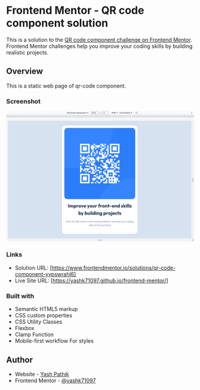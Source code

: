 # Frontend Mentor - QR code component solution

This is a solution to the [QR code component challenge on Frontend Mentor](https://www.frontendmentor.io/challenges/qr-code-component-iux_sIO_H). Frontend Mentor challenges help you improve your coding skills by building realistic projects.

## Overview

This is a static web page of qr-code component.

### Screenshot

![](./qr-code-screenshot.png)

### Links

-   Solution URL: [https://www.frontendmentor.io/solutions/qr-code-component-yvpswrahl6]
-   Live Site URL: [https://yashk71097.github.io/frontend-mentor/]

### Built with

-   Semantic HTML5 markup
-   CSS custom properties
-   CSS Utility Classes
-   Flexbox
-   Clamp Function
-   Mobile-first workflow
    For styles

## Author

-   Website - [Yash Pathik](https://www.your-site.com)
-   Frontend Mentor - [@yashk71097](https://www.frontendmentor.io/profile/yashk71097)
